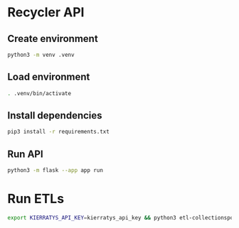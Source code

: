 # Recycler API

## Create environment

```bash
python3 -m venv .venv
```

## Load environment

```bash
. .venv/bin/activate
```

## Install dependencies

```bash
pip3 install -r requirements.txt
```

## Run API

```bash
python3 -m flask --app app run
```

# Run ETLs

```bash
export KIERRATYS_API_KEY=kierratys_api_key && python3 etl-collectionspots.py && python3 etl-materialtypes.py
```
